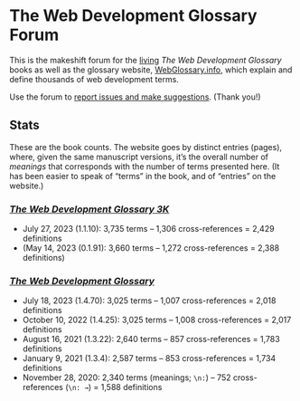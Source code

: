 # The Web Development Glossary Forum

This is the makeshift forum for the [living](https://meiert.com/en/blog/living-websites-living-books/) _The Web Development Glossary_ books as well as the glossary website, [WebGlossary.info](https://webglossary.info/), which explain and define thousands of web development terms.

Use the forum to [report issues and make suggestions](https://github.com/frontenddogma/web-development-glossary-forum/issues/new). (Thank you!)

## Stats

These are the book counts. The website goes by distinct entries (pages), where, given the same manuscript versions, it’s the overall number of _meanings_ that corresponds with the number of terms presented here. (It has been easier to speak of “terms” in the book, and of “entries” on the website.)

### [_The Web Development Glossary 3K_](https://meiert.com/en/blog/the-web-development-glossary-3k/)

* July 27, 2023 (1.1.10): 3,735 terms – 1,306 cross-references = 2,429 definitions
* (May 14, 2023 (0.1.91): 3,660 terms – 1,272 cross-references = 2,388 definitions)

### [_The Web Development Glossary_](https://meiert.com/en/blog/the-web-development-glossary/)

* July 18, 2023 (1.4.70): 3,025 terms – 1,007 cross-references = 2,018 definitions
* October 10, 2022 (1.4.25): 3,025 terms – 1,008 cross-references = 2,017 definitions
* August 16, 2021 (1.3.22): 2,640 terms – 857 cross-references = 1,783 definitions
* January 9, 2021 (1.3.4): 2,587 terms – 853 cross-references = 1,734 definitions
* November 28, 2020: 2,340 terms (meanings; `\n:`) – 752 cross-references (`\n: →`) = 1,588 definitions